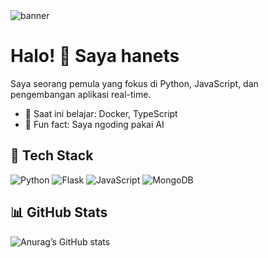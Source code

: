 <img src="https://your-image-url/banner.png" alt="banner" />


# Halo! 👋 Saya hanets
Saya seorang pemula yang fokus di Python, JavaScript, dan pengembangan aplikasi real-time.

- 🌱 Saat ini belajar: Docker, TypeScript
- 🧠 Fun fact: Saya ngoding pakai AI

## 🔧 Tech Stack
![Python](https://img.shields.io/badge/-Python-3776AB?logo=python&logoColor=white)
![Flask](https://img.shields.io/badge/-Flask-000000?logo=flask)
![JavaScript](https://img.shields.io/badge/-JavaScript-F7DF1E?logo=javascript&logoColor=black)
![MongoDB](https://img.shields.io/badge/-MongoDB-47A248?logo=mongodb&logoColor=white)

## 📊 GitHub Stats
![Anurag’s GitHub stats](https://github-readme-stats.vercel.app/api?username=hanets&show_icons=true&theme=radical)

